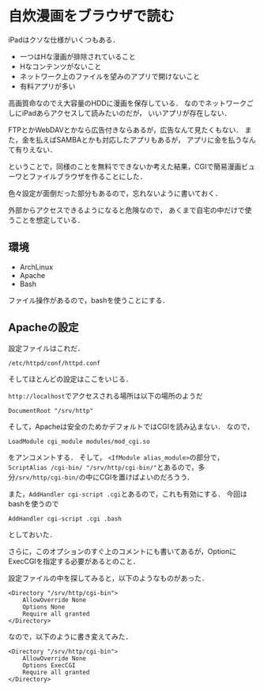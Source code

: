 自炊漫画をブラウザで読む
===============

iPadはクソな仕様がいくつもある．

- 一つはHな漫画が排除されていること
- Hなコンテンツがないこと
- ネットワーク上のファイルを望みのアプリで開けないこと
- 有料アプリが多い

高画質命なのでえ大容量のHDDに漫画を保存している．
なのでネットワークごしにiPadあらアクセスして読みたいのだが，
いいアプリが存在しない．

FTPとかWebDAVとかなら広告付きならあるが，広告なんて見たくもない．
また，金を払えばSAMBAとかも対応したアプリもあるが，
アプリに金を払うなんて有りえない．

ということで，同様のことを無料でできないか考えた結果，CGIで簡易漫画ビューワとファイルブラウザを作ることにした．

色々設定が面倒だった部分もあるので，忘れないように書いておく．

外部からアクセスできるようになると危険なので，
あくまで自宅の中だけで使うことを想定している．



環境
---

- ArchLinux
- Apache
- Bash

ファイル操作があるので，bashを使うことにする．



Apacheの設定
---------------

設定ファイルはこれだ．

```
/etc/httpd/conf/httpd.conf
```

そしてほとんどの設定はここをいじる．

`http://localhost`でアクセスされる場所は以下の場所のようだ

```
DocumentRoot "/srv/http"
```


そして，Apacheは安全のためかデフォルトではCGIを読み込まない．
なので，

```
LoadModule cgi_module modules/mod_cgi.so
```

をアンコメントする．
そして，
`<IfModule alias_module>`の部分で，`ScriptAlias /cgi-bin/ "/srv/http/cgi-bin/"`とあるので，多分`/srv/http/cgi-bin/`の中にCGIを置けばよいのだろうう．

また，`AddHandler cgi-script .cgi`とあるので，これも有効にする．
今回はbashを使うので

```
AddHandler cgi-script .cgi .bash
```

としておいた．

さらに，このオプションのすぐ上のコメントにも書いてあるが，OptionにExecCGIを指定する必要があるとのこと．

設定ファイルの中を探してみると，以下のようなものがあった．

```
<Directory "/srv/http/cgi-bin">
    AllowOverride None
    Options None
    Require all granted
</Directory>
```

なので，以下のように書き変えてみた．

```
<Directory "/srv/http/cgi-bin">
    AllowOverride None
    Options ExecCGI
    Require all granted
</Directory>
```
